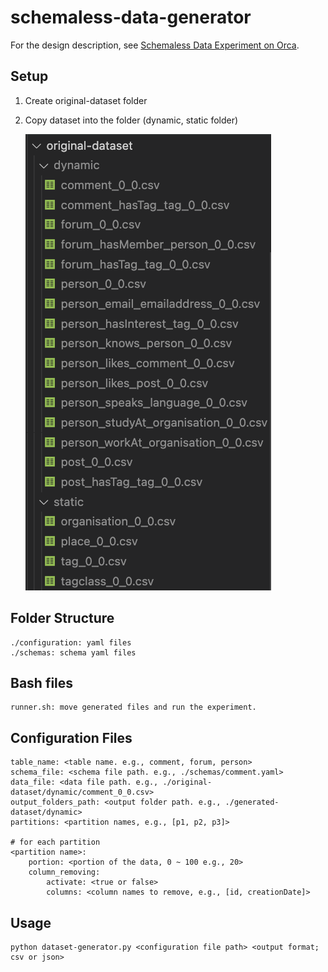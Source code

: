 # schemaless-data-generator

For the design description, see [Schemaless Data Experiment on Orca](https://docs.google.com/document/d/1R7ENQvLVNHQ-DG-sga0tfgGWJIkobQT77HQFVKUvxH8/edit#).

## Setup

1. Create original-dataset folder
2. Copy dataset into the folder (dynamic, static folder)
    
    ![Original Dataset](./original-dataset.png)

## Folder Structure

```
./configuration: yaml files
./schemas: schema yaml files
```

## Bash files

```
runner.sh: move generated files and run the experiment.
```

## Configuration Files
```
table_name: <table name. e.g., comment, forum, person>
schema_file: <schema file path. e.g., ./schemas/comment.yaml>
data_file: <data file path. e.g., ./original-dataset/dynamic/comment_0_0.csv>
output_folders_path: <output folder path. e.g., ./generated-dataset/dynamic>
partitions: <partition names, e.g., [p1, p2, p3]>

# for each partition
<partition name>:
    portion: <portion of the data, 0 ~ 100 e.g., 20>
    column_removing:
        activate: <true or false>
        columns: <column names to remove, e.g., [id, creationDate]>
```

## Usage
```
python dataset-generator.py <configuration file path> <output format; csv or json>
```